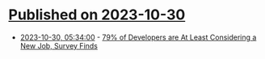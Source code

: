 # [Published on 2023-10-30](index.md)

* [2023-10-30, 05:34:00](https://it.slashdot.org/story/23/10/30/0510214/79-of-developers-are-at-least-considering-a-new-job-survey-finds?utm_source=rss1.0mainlinkanon&utm_medium=feed) - [79% of Developers are At Least Considering a New Job, Survey Finds](https://it.slashdot.org/story/23/10/30/0510214/79-of-developers-are-at-least-considering-a-new-job-survey-finds?utm_source=rss1.0mainlinkanon&utm_medium=feed)
